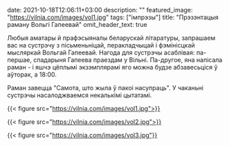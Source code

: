 date: 2021-10-18T12:06:11+03:00
description: ""
featured_image: "https://vilnia.com/images/vol1.jpg"
tags: ["імпрэзы"]
title: "Прэзэнтацыя раману Вольгі Гапеевай"
omit_header_text: true

Любыя аматары й прафэсыяналы беларускай літаратуры, запрашаем вас на сустрэчу з пісьменьніцай, перакладчыцай і фэмінісцкай мысляркай Вольгай Гапеевай. Нагода для сустрэчы асаблівая: па-першае, спадарыня Гапеева праездам у Вільні. Па-другое, яна напісала раман - і яшчэ цёплымі экзэмплярамі яго можна будзе абзавесьціся ў аўторак, а 18:00.

Раман завецца "Самота, што жыла ў пакоі насупраць". У чаканьні сустрэчы насалоджваемся некалькімі цытатамі.

{{< figure src="https://vilnia.com/images/vol1.jpg">}}

{{< figure src="https://vilnia.com/images/vol2.jpg">}}

{{< figure src="https://vilnia.com/images/vol3.jpg"}}